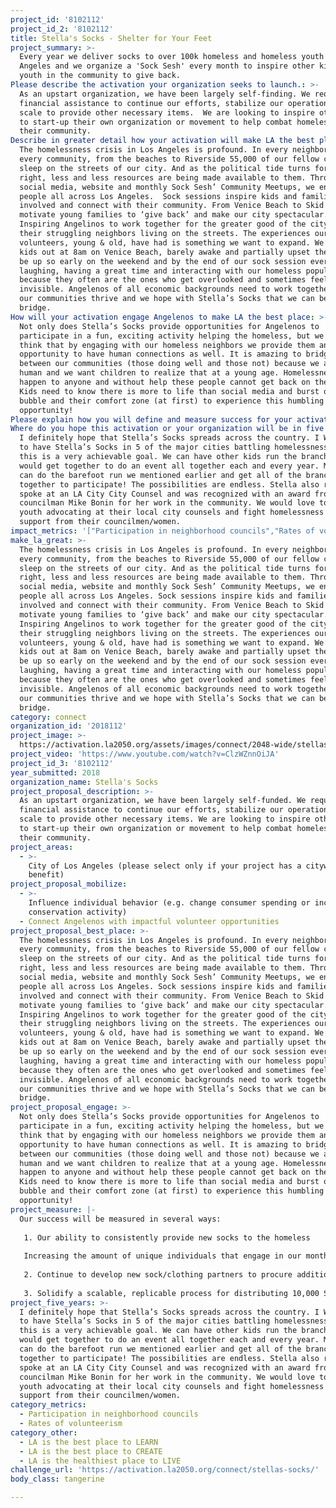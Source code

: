 ```yaml
---
project_id: '8102112'
project_id_2: '8102112'
title: Stella's Socks - Shelter for Your Feet
project_summary: >-
  Every year we deliver socks to over 100k homeless and homeless youth in Los
  Angeles and we organize a 'Sock Sesh' every month to inspire other kids and
  youth in the community to give back.
Please describe the activation your organization seeks to launch.: >-
  As an upstart organization, we have been largely self-finding. We require
  financial assistance to continue our efforts, stabilize our operations and
  scale to provide other necessary items.  We are looking to inspire other kids
  to start-up their own organization or movement to help combat homelessness in
  their community.
Describe in greater detail how your activation will make LA the best place?: >-
  The homelessness crisis in Los Angeles is profound. In every neighborhood and
  every community, from the beaches to Riverside 55,000 of our fellow citizens
  sleep on the streets of our city. And as the political tide turns for the
  right, less and less resources are being made available to them. Through our
  social media, website and monthly Sock Sesh’ Community Meetups, we engage
  people all across Los Angeles.  Sock sessions inspire kids and families to get
  involved and connect with their community. From Venice Beach to Skid Row, We
  motivate young families to ‘give back’ and make our city spectacular.
  Inspiring Angelinos to work together for the greater good of the city and
  their struggling neighbors living on the streets. The experiences our
  volunteers, young & old, have had is something we want to expand. We’ve had
  kids out at 8am on Venice Beach, barely awake and partially upset they have to
  be up so early on the weekend and by the end of our sock session everyone is
  laughing, having a great time and interacting with our homeless population,
  because they often are the ones who get overlooked and sometimes feel
  invisible. Angelenos of all economic backgrounds need to work together to make
  our communities thrive and we hope with Stella’s Socks that we can be that
  bridge.  
How will your activation engage Angelenos to make LA the best place: >-
  Not only does Stella’s Socks provide opportunities for Angelenos to
  participate in a fun, exciting activity helping the homeless, but we like to
  think that by engaging with our homeless neighbors we provide them an
  opportunity to have human connections as well. It is amazing to bridge the gap
  between our communities (those doing well and those not) because we are all
  human and we want children to realize that at a young age. Homelessness can
  happen to anyone and without help these people cannot get back on their feet!
  Kids need to know there is more to life than social media and burst out of the
  bubble and their comfort zone (at first) to experience this humbling
  opportunity!
Please explain how you will define and measure success for your activation.: "Our success will be measured in several ways:\r\n1. Our ability to consistently provide new socks to the homeless\r\nIncreasing the amount of unique individuals that engage in our monthly sock sessions\r\n2. Continue to develop new sock/clothing partners to procure additional inventory\r\n3. Solidify a scalable, replicable process for distributing 10,000 Socks/month to 25+ organizational partners\r\n"
Where do you hope this activation or your organization will be in five years?: >-
  I definitely hope that Stella’s Socks spreads across the country. I Would like
  to have Stella’s Socks in 5 of the major cities battling homelessness. I think
  this is a very achievable goal. We can have other kids run the branches and we
  would get together to do an event all together each and every year. Maybe we
  can do the barefoot run we mentioned earlier and get all of the branches
  together to participate! The possibilities are endless. Stella also recently
  spoke at an LA City City Counsel and was recognized with an award from
  councilman Mike Bonin for her work in the community. We would love to see more
  youth advocating at their local city counsels and fight homelessness and get
  support from their councilmen/women. 
impact_metrics: '["Participation in neighborhood councils","Rates of volunteerism"]'
make_la_great: >-
  The homelessness crisis in Los Angeles is profound. In every neighborhood and
  every community, from the beaches to Riverside 55,000 of our fellow citizens
  sleep on the streets of our city. And as the political tide turns for the
  right, less and less resources are being made available to them. Through our
  social media, website and monthly Sock Sesh’ Community Meetups, we engage
  people all across Los Angeles. Sock sessions inspire kids and families to get
  involved and connect with their community. From Venice Beach to Skid Row, We
  motivate young families to ‘give back’ and make our city spectacular.
  Inspiring Angelinos to work together for the greater good of the city and
  their struggling neighbors living on the streets. The experiences our
  volunteers, young & old, have had is something we want to expand. We’ve had
  kids out at 8am on Venice Beach, barely awake and partially upset they have to
  be up so early on the weekend and by the end of our sock session everyone is
  laughing, having a great time and interacting with our homeless population,
  because they often are the ones who get overlooked and sometimes feel
  invisible. Angelenos of all economic backgrounds need to work together to make
  our communities thrive and we hope with Stella’s Socks that we can be that
  bridge.
category: connect
organization_id: '2018112'
project_image: >-
  https://activation.la2050.org/assets/images/connect/2048-wide/stellas-socks.jpg
project_video: 'https://www.youtube.com/watch?v=ClzWZnnOiJA'
project_id_3: '8102112'
year_submitted: 2018
organization_name: Stella's Socks
project_proposal_description: >-
  As an upstart organization, we have been largely self-funded. We require
  financial assistance to continue our efforts, stabilize our operations and
  scale to provide other necessary items. We are looking to inspire other kids
  to start-up their own organization or movement to help combat homelessness in
  their community.
project_areas:
  - >-
    City of Los Angeles (please select only if your project has a citywide
    benefit)
project_proposal_mobilize:
  - >-
    Influence individual behavior (e.g. change consumer spending or increase
    conservation activity)
  - Connect Angelenos with impactful volunteer opportunities
project_proposal_best_place: >-
  The homelessness crisis in Los Angeles is profound. In every neighborhood and
  every community, from the beaches to Riverside 55,000 of our fellow citizens
  sleep on the streets of our city. And as the political tide turns for the
  right, less and less resources are being made available to them. Through our
  social media, website and monthly Sock Sesh’ Community Meetups, we engage
  people all across Los Angeles. Sock sessions inspire kids and families to get
  involved and connect with their community. From Venice Beach to Skid Row, We
  motivate young families to ‘give back’ and make our city spectacular.
  Inspiring Angelinos to work together for the greater good of the city and
  their struggling neighbors living on the streets. The experiences our
  volunteers, young & old, have had is something we want to expand. We’ve had
  kids out at 8am on Venice Beach, barely awake and partially upset they have to
  be up so early on the weekend and by the end of our sock session everyone is
  laughing, having a great time and interacting with our homeless population,
  because they often are the ones who get overlooked and sometimes feel
  invisible. Angelenos of all economic backgrounds need to work together to make
  our communities thrive and we hope with Stella’s Socks that we can be that
  bridge.
project_proposal_engage: >-
  Not only does Stella’s Socks provide opportunities for Angelenos to
  participate in a fun, exciting activity helping the homeless, but we like to
  think that by engaging with our homeless neighbors we provide them an
  opportunity to have human connections as well. It is amazing to bridge the gap
  between our communities (those doing well and those not) because we are all
  human and we want children to realize that at a young age. Homelessness can
  happen to anyone and without help these people cannot get back on their feet!
  Kids need to know there is more to life than social media and burst out of the
  bubble and their comfort zone (at first) to experience this humbling
  opportunity!
project_measure: |-
  Our success will be measured in several ways:
   
   1. Our ability to consistently provide new socks to the homeless
   
   Increasing the amount of unique individuals that engage in our monthly sock sessions
   
   2. Continue to develop new sock/clothing partners to procure additional inventory
   
   3. Solidify a scalable, replicable process for distributing 10,000 Socks/month to 25+ organizational partners
project_five_years: >-
  I definitely hope that Stella’s Socks spreads across the country. I Would like
  to have Stella’s Socks in 5 of the major cities battling homelessness. I think
  this is a very achievable goal. We can have other kids run the branches and we
  would get together to do an event all together each and every year. Maybe we
  can do the barefoot run we mentioned earlier and get all of the branches
  together to participate! The possibilities are endless. Stella also recently
  spoke at an LA City City Counsel and was recognized with an award from
  councilman Mike Bonin for her work in the community. We would love to see more
  youth advocating at their local city counsels and fight homelessness and get
  support from their councilmen/women.
category_metrics:
  - Participation in neighborhood councils
  - Rates of volunteerism
category_other:
  - LA is the best place to LEARN
  - LA is the best place to CREATE
  - LA is the healthiest place to LIVE
challenge_url: 'https://activation.la2050.org/connect/stellas-socks/'
body_class: tangerine

---
```

